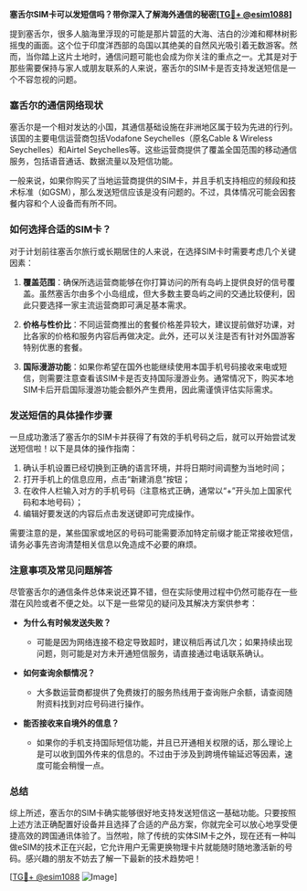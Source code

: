 **塞舌尔SIM卡可以发短信吗？带你深入了解海外通信的秘密[[TG💪+ @esim1088](https://t.me/s/esim1088)]**

提到塞舌尔，很多人脑海里浮现的可能是那片碧蓝的大海、洁白的沙滩和椰林树影摇曳的画面。这个位于印度洋西部的岛国以其绝美的自然风光吸引着无数游客。然而，当你踏上这片土地时，通信问题可能也会成为你关注的重点之一。尤其是对于那些需要保持与家人或朋友联系的人来说，塞舌尔的SIM卡是否支持发送短信是一个不容忽视的问题。

### 塞舌尔的通信网络现状

塞舌尔是一个相对发达的小国，其通信基础设施在非洲地区属于较为先进的行列。该国的主要电信运营商包括Vodafone Seychelles（原名Cable & Wireless Seychelles）和Airtel Seychelles等。这些运营商提供了覆盖全国范围的移动通信服务，包括语音通话、数据流量以及短信功能。

一般来说，如果你购买了当地运营商提供的SIM卡，并且手机支持相应的频段和技术标准（如GSM），那么发送短信应该是没有问题的。不过，具体情况可能会因套餐内容和个人设备而有所不同。

### 如何选择合适的SIM卡？

对于计划前往塞舌尔旅行或长期居住的人来说，在选择SIM卡时需要考虑几个关键因素：

1. **覆盖范围**：确保所选运营商能够在你打算访问的所有岛屿上提供良好的信号覆盖。虽然塞舌尔由多个小岛组成，但大多数主要岛屿之间的交通比较便利，因此只要选择一家主流运营商即可满足基本需求。
   
2. **价格与性价比**：不同运营商推出的套餐价格差异较大，建议提前做好功课，对比各家的价格和服务内容后再做决定。此外，还可以关注是否有针对外国游客特别优惠的套餐。

3. **国际漫游功能**：如果你希望在国外也能继续使用本国手机号码接收来电或短信，则需要注意查看该SIM卡是否支持国际漫游业务。通常情况下，购买本地SIM卡后开启国际漫游功能会额外产生费用，因此需谨慎评估实际需求。

### 发送短信的具体操作步骤

一旦成功激活了塞舌尔的SIM卡并获得了有效的手机号码之后，就可以开始尝试发送短信啦！以下是具体的操作指南：

1. 确认手机设置已经切换到正确的语言环境，并将日期时间调整为当地时间；
2. 打开手机上的信息应用，点击“新建消息”按钮；
3. 在收件人栏输入对方的手机号码（注意格式正确，通常以“+”开头加上国家代码和本地号码）；
4. 编辑好要发送的内容后点击发送键即可完成操作。

需要注意的是，某些国家或地区的号码可能需要添加特定前缀才能正常接收短信，请务必事先咨询清楚相关信息以免造成不必要的麻烦。

### 注意事项及常见问题解答

尽管塞舌尔的通信条件总体来说还算不错，但在实际使用过程中仍然可能存在一些潜在风险或者不便之处。以下是一些常见的疑问及其解决方案供参考：

- **为什么有时候发送失败？**
  - 可能是因为网络连接不稳定导致超时，建议稍后再试几次；如果持续出现问题，则可能是对方未开通短信服务，请直接通过电话联系确认。
  
- **如何查询余额情况？**
  - 大多数运营商都提供了免费拨打的服务热线用于查询账户余额，请查阅随附资料找到对应号码进行操作。

- **能否接收来自境外的信息？**
  - 如果你的手机支持国际短信功能，并且已开通相关权限的话，那么理论上是可以收到国外传来的信息的。不过由于涉及到跨境传输延迟等因素，速度可能会稍慢一点。

### 总结

综上所述，塞舌尔的SIM卡确实能够很好地支持发送短信这一基础功能。只要按照上述方法正确配置好设备并且选择了合适的产品方案，你就完全可以放心地享受便捷高效的跨国通讯体验了。当然啦，除了传统的实体SIM卡之外，现在还有一种叫做eSIM的技术正在兴起，它允许用户无需更换物理卡片就能随时随地激活新的号码。感兴趣的朋友不妨去了解一下最新的技术趋势吧！

[[TG💪+ @esim1088](https://t.me/s/esim1088) ![Image](https://i.postimg.cc/4NQfJmqS/Snipaste-2025-05-13-00-14-12.png)]